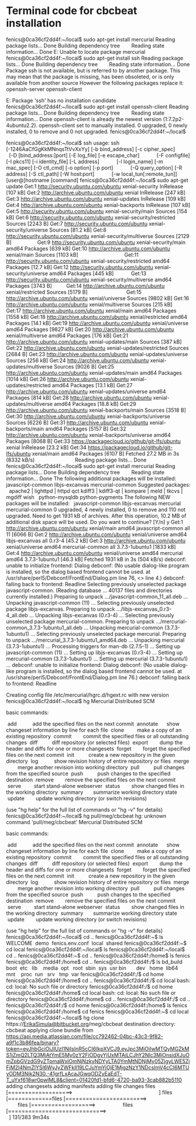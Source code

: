 # Terminal code for cbcbeat installation 

fenics@0ca36cf2dd4f:~/local$ sudo apt-get install mercurial
Reading package lists... Done
Building dependency tree       
Reading state information... Done
E: Unable to locate package mercurial
fenics@0ca36cf2dd4f:~/local$ sudo apt-get install ssh
Reading package lists... Done
Building dependency tree       
Reading state information... Done
Package ssh is not available, but is referred to by another package.
This may mean that the package is missing, has been obsoleted, or
is only available from another source
However the following packages replace it:
  openssh-server openssh-client

E: Package 'ssh' has no installation candidate
fenics@0ca36cf2dd4f:~/local$ sudo apt-get install openssh-client
Reading package lists... Done
Building dependency tree       
Reading state information... Done
openssh-client is already the newest version (1:7.2p2-4ubuntu2.2).
openssh-client set to manually installed.
0 upgraded, 0 newly installed, 0 to remove and 0 not upgraded.
fenics@0ca36cf2dd4f:~/local$ 

fenics@0ca36cf2dd4f:~/local$ ssh
usage: ssh [-1246AaCfGgKkMNnqsTtVvXxYy] [-b bind_address] [-c cipher_spec]
           [-D [bind_address:]port] [-E log_file] [-e escape_char]
           [-F configfile] [-I pkcs11] [-i identity_file] [-L address]
           [-l login_name] [-m mac_spec] [-O ctl_cmd] [-o option] [-p port]
           [-Q query_option] [-R address] [-S ctl_path] [-W host:port]
           [-w local_tun[:remote_tun]] [user@]hostname [command]
fenics@0ca36cf2dd4f:~/local$ sudo apt-get update
Get:1 http://security.ubuntu.com/ubuntu xenial-security InRelease [107 kB]
Get:2 http://archive.ubuntu.com/ubuntu xenial InRelease [247 kB]
Get:3 http://archive.ubuntu.com/ubuntu xenial-updates InRelease [109 kB]
Get:4 http://archive.ubuntu.com/ubuntu xenial-backports InRelease [107 kB]
Get:5 http://security.ubuntu.com/ubuntu xenial-security/main Sources [154 kB]
Get:6 http://security.ubuntu.com/ubuntu xenial-security/restricted Sources [2243 B]
Get:7 http://security.ubuntu.com/ubuntu xenial-security/universe Sources [81.2 kB]
Get:8 http://security.ubuntu.com/ubuntu xenial-security/multiverse Sources [2129 B]                 
Get:9 http://security.ubuntu.com/ubuntu xenial-security/main amd64 Packages [639 kB]
Get:10 http://archive.ubuntu.com/ubuntu xenial/main Sources [1103 kB]                               
Get:11 http://security.ubuntu.com/ubuntu xenial-security/restricted amd64 Packages [12.7 kB]
Get:12 http://security.ubuntu.com/ubuntu xenial-security/universe amd64 Packages [445 kB]           
Get:13 http://security.ubuntu.com/ubuntu xenial-security/multiverse amd64 Packages [3743 B]         
Get:14 http://archive.ubuntu.com/ubuntu xenial/restricted Sources [5179 B]                          
Get:15 http://archive.ubuntu.com/ubuntu xenial/universe Sources [9802 kB]
Get:16 http://archive.ubuntu.com/ubuntu xenial/multiverse Sources [215 kB]           
Get:17 http://archive.ubuntu.com/ubuntu xenial/main amd64 Packages [1558 kB]
Get:18 http://archive.ubuntu.com/ubuntu xenial/restricted amd64 Packages [14.1 kB]
Get:19 http://archive.ubuntu.com/ubuntu xenial/universe amd64 Packages [9827 kB]
Get:20 http://archive.ubuntu.com/ubuntu xenial/multiverse amd64 Packages [176 kB]
Get:21 http://archive.ubuntu.com/ubuntu xenial-updates/main Sources [387 kB]
Get:22 http://archive.ubuntu.com/ubuntu xenial-updates/restricted Sources [2684 B]
Get:23 http://archive.ubuntu.com/ubuntu xenial-updates/universe Sources [256 kB]
Get:24 http://archive.ubuntu.com/ubuntu xenial-updates/multiverse Sources [9026 B]
Get:25 http://archive.ubuntu.com/ubuntu xenial-updates/main amd64 Packages [1014 kB]
Get:26 http://archive.ubuntu.com/ubuntu xenial-updates/restricted amd64 Packages [13.1 kB]
Get:27 http://archive.ubuntu.com/ubuntu xenial-updates/universe amd64 Packages [814 kB]
Get:28 http://archive.ubuntu.com/ubuntu xenial-updates/multiverse amd64 Packages [18.8 kB]
Get:29 http://archive.ubuntu.com/ubuntu xenial-backports/main Sources [3518 B]
Get:30 http://archive.ubuntu.com/ubuntu xenial-backports/universe Sources [6226 B]
Get:31 http://archive.ubuntu.com/ubuntu xenial-backports/main amd64 Packages [5157 B]
Get:32 http://archive.ubuntu.com/ubuntu xenial-backports/universe amd64 Packages [8068 B]
Get:33 https://packagecloud.io/github/git-lfs/ubuntu xenial InRelease [23.2 kB]
Get:34 https://packagecloud.io/github/git-lfs/ubuntu xenial/main amd64 Packages [6107 B]
Fetched 27.2 MB in 3s (8332 kB/s)                           
Reading package lists... Done
fenics@0ca36cf2dd4f:~/local$ sudo apt-get install mercurial
Reading package lists... Done
Building dependency tree       
Reading state information... Done
The following additional packages will be installed:
  javascript-common libjs-excanvas mercurial-common
Suggested packages:
  apache2 | lighttpd | httpd qct kdiff3 | kdiff3-qt | kompare | meld | tkcvs | mgdiff wish
  python-mysqldb python-pygments
The following NEW packages will be installed:
  javascript-common libjs-excanvas mercurial mercurial-common
0 upgraded, 4 newly installed, 0 to remove and 110 not upgraded.
Need to get 1931 kB of archives.
After this operation, 10.2 MB of additional disk space will be used.
Do you want to continue? [Y/n] y
Get:1 http://archive.ubuntu.com/ubuntu xenial/main amd64 javascript-common all 11 [6066 B]
Get:2 http://archive.ubuntu.com/ubuntu xenial/universe amd64 libjs-excanvas all 0.r3-4 [45.2 kB]
Get:3 http://archive.ubuntu.com/ubuntu xenial/universe amd64 mercurial-common all 3.7.3-1ubuntu1 [1833 kB]
Get:4 http://archive.ubuntu.com/ubuntu xenial/universe amd64 mercurial amd64 3.7.3-1ubuntu1 [46.3 kB]
Fetched 1931 kB in 3s (504 kB/s)
debconf: unable to initialize frontend: Dialog
debconf: (No usable dialog-like program is installed, so the dialog based frontend cannot be used. at /usr/share/perl5/Debconf/FrontEnd/Dialog.pm line 76, <> line 4.)
debconf: falling back to frontend: Readline
Selecting previously unselected package javascript-common.
(Reading database ... 40137 files and directories currently installed.)
Preparing to unpack .../javascript-common_11_all.deb ...
Unpacking javascript-common (11) ...
Selecting previously unselected package libjs-excanvas.
Preparing to unpack .../libjs-excanvas_0.r3-4_all.deb ...
Unpacking libjs-excanvas (0.r3-4) ...
Selecting previously unselected package mercurial-common.
Preparing to unpack .../mercurial-common_3.7.3-1ubuntu1_all.deb ...
Unpacking mercurial-common (3.7.3-1ubuntu1) ...
Selecting previously unselected package mercurial.
Preparing to unpack .../mercurial_3.7.3-1ubuntu1_amd64.deb ...
Unpacking mercurial (3.7.3-1ubuntu1) ...
Processing triggers for man-db (2.7.5-1) ...
Setting up javascript-common (11) ...
Setting up libjs-excanvas (0.r3-4) ...
Setting up mercurial-common (3.7.3-1ubuntu1) ...
Setting up mercurial (3.7.3-1ubuntu1) ...
debconf: unable to initialize frontend: Dialog
debconf: (No usable dialog-like program is installed, so the dialog based frontend cannot be used. at /usr/share/perl5/Debconf/FrontEnd/Dialog.pm line 76.)
debconf: falling back to frontend: Readline

Creating config file /etc/mercurial/hgrc.d/hgext.rc with new version
fenics@0ca36cf2dd4f:~/local$ hg
Mercurial Distributed SCM

basic commands:

 add           add the specified files on the next commit
 annotate      show changeset information by line for each file
 clone         make a copy of an existing repository
 commit        commit the specified files or all outstanding changes
 diff          diff repository (or selected files)
 export        dump the header and diffs for one or more changesets
 forget        forget the specified files on the next commit
 init          create a new repository in the given directory
 log           show revision history of entire repository or files
 merge         merge another revision into working directory
 pull          pull changes from the specified source
 push          push changes to the specified destination
 remove        remove the specified files on the next commit
 serve         start stand-alone webserver
 status        show changed files in the working directory
 summary       summarize working directory state
 update        update working directory (or switch revisions)

(use "hg help" for the full list of commands or "hg -v" for details)
fenics@0ca36cf2dd4f:~/local$ hg pull/meg/cbcbeat
hg: unknown command 'pull/meg/cbcbeat'
Mercurial Distributed SCM

basic commands:

 add           add the specified files on the next commit
 annotate      show changeset information by line for each file
 clone         make a copy of an existing repository
 commit        commit the specified files or all outstanding changes
 diff          diff repository (or selected files)
 export        dump the header and diffs for one or more changesets
 forget        forget the specified files on the next commit
 init          create a new repository in the given directory
 log           show revision history of entire repository or files
 merge         merge another revision into working directory
 pull          pull changes from the specified source
 push          push changes to the specified destination
 remove        remove the specified files on the next commit
 serve         start stand-alone webserver
 status        show changed files in the working directory
 summary       summarize working directory state
 update        update working directory (or switch revisions)

(use "hg help" for the full list of commands or "hg -v" for details)
fenics@0ca36cf2dd4f:~/local$ cd ..
fenics@0ca36cf2dd4f:~$ ls
WELCOME  demo  fenics.env.conf  local  shared
fenics@0ca36cf2dd4f:~$ cd local
fenics@0ca36cf2dd4f:~/local$ ls
fenics@0ca36cf2dd4f:~/local$ cd ..
fenics@0ca36cf2dd4f:~$ cd ..
fenics@0ca36cf2dd4f:/home$ ls
fenics
fenics@0ca36cf2dd4f:/home$ cd ..
fenics@0ca36cf2dd4f:/$ ls
bd_build  boot  etc   lib    media  opt   root  sbin  sys  usr
bin       dev   home  lib64  mnt    proc  run   srv   tmp  var
fenics@0ca36cf2dd4f:/$ cd home
fenics@0ca36cf2dd4f:/home$ cd ..
fenics@0ca36cf2dd4f:/$ cd local
bash: cd: local: No such file or directory
fenics@0ca36cf2dd4f:/$ cd home
fenics@0ca36cf2dd4f:/home$ cd local
bash: cd: local: No such file or directory
fenics@0ca36cf2dd4f:/home$ cd ..
fenics@0ca36cf2dd4f:/$ cd ..
fenics@0ca36cf2dd4f:/$ cd home
fenics@0ca36cf2dd4f:/home$ ls
fenics
fenics@0ca36cf2dd4f:/home$ cd fenics
fenics@0ca36cf2dd4f:~$ cd local
fenics@0ca36cf2dd4f:~/local$ hg clone https://ErikaSimula@bitbucket.org/meg/cbcbeat
destination directory: cbcbeat
applying clone bundle from https://api.media.atlassian.com/file/cc792462-04bc-43c3-9f82-a9f1c3b86fea/binary?token=eyJhbGciOiJIUzI1NiIsInR5cCI6IkpXVCJ9.eyJpc3MiOiIwMTQyMGZkMS1iZmQ2LTQ3MjAtYmE5My0zY2FiODgyYjUxMTAiLCJhY2Nlc3MiOnsidXJuOmZpbGVzdG9yZTpmaWxlOmNjNzkyNDYyLTA0YmMtNDNjMy05ZjgyLWE5ZjFjM2I4NmZlYSI6WyJyZWFkIl19LCJuYmYiOjE1MjgzNzY1NDcsImV4cCI6MTUyODM3Njk2N30.-41grfLxAcaJGwqODZyEaEdT-T_uYxf618wr0pwlML8&client=01420fd1-bfd6-4720-ba93-3cab882b5110
adding changesets
adding manifests
adding file changes
files [===================>                                                            ] files [=============files [========================>                                       files [===================>                   files [=============================>                                                            ] 131/383 9m34s

